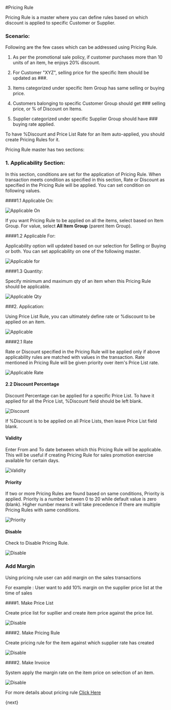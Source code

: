 <!-- add-breadcrumbs -->
#Pricing Rule

Pricing Rule is a master where you can define rules based on which discount is applied to specific Customer or Supplier.
### Scenario:

Following are the few cases which can be addressed using Pricing Rule.

1. As per the promotional sale policy, if customer purchases more than 10 units of an item, he enjoys 20% discount. 

2. For Customer "XYZ", selling price for the specific Item should be updated as ###.

3. Items categorized under specific Item Group has same selling or buying price.

4. Customers balonging to specific Customer Group should get ### selling price, or % of Discount on Items.

5. Supplier categorized under specific Supplier Group should have ### buying rate applied.

To have %Discount and Price List Rate for an Item auto-applied, you should create Pricing Rules for it.

Pricing Rule master has two sections:

### 1. Applicability Section:

In this section, conditions are set for the application of Pricing Rule. When transaction meets condition as specified in this section, Rate or Discount as specified in the Pricing Rule will be applied. You can set condition on following values.

####1.1 Applicable On:

<img alt="Applicable On" class="screenshot" src="./assets/pricing-rule-on.png">

If you want Pricing Rule to be applied on all the items, select based on Item Group. For value, select **All Item Group** (parent Item Group).

####1.2 Applicable For:

Applicability option will updated based on our selection for Selling or Buying or both. You can set applicability on one of the following master.

<img alt="Applicable for" class="screenshot" src="./assets/pricing-rule-for.png">

####1.3 Quantity:

Specify minimum and maximum qty of an item when this Pricing Rule should be applicable.

<img alt="Applicable Qty" class="screenshot" src="./assets/pricing-rule-qty.png">

###2. Application:

Using Price List Rule, you can ultimately define rate or %discount to be applied on an item.

<img alt="Applicable" class="screenshot" src="./assets/pricing-rule-application.png">

####2.1 Rate

Rate or Discount specified in the Pricing Rule will be applied only if above applicability rules are matched with values in the transaction. Rate mentioned in Pricing Rule will be given priority over item's Price List rate.

<img alt="Applicable Rate" class="screenshot" src="/docs/assets/img/articles/pricing-rule-price.png">

#### 2.2 Discount Percentage

Discount Percentage can be applied for a specific Price List. To have it applied for all the Price List, %Discount field should be left blank.

<img alt="Discount" class="screenshot" src="./assets/pricing-rule-discount.png">

If %Discount is to be applied on all Price Lists, then leave Price List field blank.

#### Validity

Enter From and To date between which this Pricing Rule will be applicable. This will be useful if creating Pricing Rule for sales promotion exercise available for certain days.

<img alt="Validity" class="screenshot" src="./assets/pricing-rule-validity.png">

#### Priority

If two or more Pricing Rules are found based on same conditions, Priority is applied. Priority is a number between 0 to 20 while default value is zero (blank). Higher number means it will take precedence if there are multiple Pricing Rules with same conditions.

<img alt="Priority" class="screenshot" src="./assets/pricing-rule-priority.png">

#### Disable

Check to Disable Pricing Rule.

<img alt="Disable" class="screenshot" src="./assets/pricing-rule-disable.png">

### Add Margin

Using pricing rule user can add margin on the sales transactions

For example :  User want to add 10% margin on the supplier price list at the time of sales

####1. Make Price List

Create price list for supllier and create item price against the price list.

<img alt="Disable" class="screenshot" src="./assets/price-list.png">


####2. Make Pricing Rule 

Create pricing rule for the item against which supplier rate has created

<img alt="Disable" class="screenshot" src="./assets/pricing-rule-margin.png">

####2. Make Invoice

System apply the margin rate on the item price on selection of an item.

<img alt="Disable" class="screenshot" src="./assets/pricing-rule-invoice.png">

For more details about pricing rule [Click Here](/dooks/selling/articles/adding-margin.md)


{next}
<!-- markdown -->
